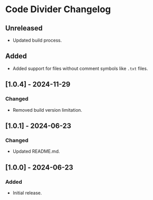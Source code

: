 <!-- Keep a Changelog guide -> https://keepachangelog.com -->

# Code Divider Changelog

## Unreleased

- Updated build process.

## Added

- Added support for files without comment symbols like `.txt` files.

## [1.0.4] - 2024-11-29

### Changed

- Removed build version limitation.

## [1.0.1] - 2024-06-23

### Changed

- Updated README.md.

## [1.0.0] - 2024-06-23

### Added

- Initial release.